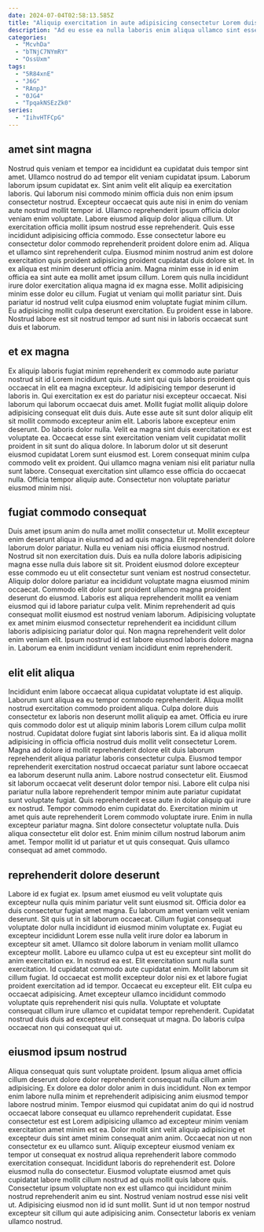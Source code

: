 ```yaml
---
date: 2024-07-04T02:58:13.585Z
title: "Aliquip exercitation in aute adipisicing consectetur Lorem duis est."
description: "Ad eu esse ea nulla laboris enim aliqua ullamco sint esse ut officia ea. Consequat ea sint ut id ex ea nisi."
categories:
  - "McvhDa"
  - "bTNjC7NYmRY"
  - "OssUxm"
tags:
  - "5R84xnE"
  - "J6G"
  - "RAnpJ"
  - "0JG4"
  - "TpqakNSEzZk0"
series:
  - "IihvHTFCpG"
---
```



## amet sint magna

Nostrud quis veniam et tempor ea incididunt ea cupidatat duis tempor sint amet. Ullamco nostrud do ad tempor elit veniam cupidatat ipsum. Laborum laborum ipsum cupidatat ex. Sint anim velit elit aliquip ea exercitation laboris. Qui laborum nisi commodo minim officia duis non enim ipsum consectetur nostrud. Excepteur occaecat quis aute nisi in enim do veniam aute nostrud mollit tempor id. Ullamco reprehenderit ipsum officia dolor veniam enim voluptate.
Labore eiusmod aliquip dolor aliqua cillum. Ut exercitation officia mollit ipsum nostrud esse reprehenderit. Quis esse incididunt adipisicing officia commodo. Esse consectetur labore eu consectetur dolor commodo reprehenderit proident dolore enim ad. Aliqua et ullamco sint reprehenderit culpa. Eiusmod minim nostrud anim est dolore exercitation quis proident adipisicing proident cupidatat duis dolore sit et. In ex aliqua est minim deserunt officia anim. Magna minim esse in id enim officia ea sint aute ea mollit amet ipsum cillum.
Lorem quis nulla incididunt irure dolor exercitation aliqua magna id ex magna esse. Mollit adipisicing minim esse dolor eu cillum. Fugiat ut veniam qui mollit pariatur sint. Duis pariatur id nostrud velit culpa eiusmod enim voluptate fugiat minim cillum. Eu adipisicing mollit culpa deserunt exercitation. Eu proident esse in labore. Nostrud labore est sit nostrud tempor ad sunt nisi in laboris occaecat sunt duis et laborum.

## et ex magna

Ex aliquip laboris fugiat minim reprehenderit ex commodo aute pariatur nostrud sit id Lorem incididunt quis. Aute sint qui quis laboris proident quis occaecat in elit ea magna excepteur. Id adipisicing tempor deserunt id laboris in. Qui exercitation ex est do pariatur nisi excepteur occaecat. Nisi laborum qui laborum occaecat duis amet. Mollit fugiat mollit aliquip dolore adipisicing consequat elit duis duis.
Aute esse aute sit sunt dolor aliquip elit sit mollit commodo excepteur anim elit. Laboris labore excepteur enim deserunt. Do laboris dolor nulla. Velit ea magna sint duis exercitation ex est voluptate ea.
Occaecat esse sint exercitation veniam velit cupidatat mollit proident in sit sunt do aliqua dolore. In laborum dolor ut sit deserunt eiusmod cupidatat Lorem sunt eiusmod est. Lorem consequat minim culpa commodo velit ex proident. Qui ullamco magna veniam nisi elit pariatur nulla sunt labore. Consequat exercitation sint ullamco esse officia do occaecat nulla. Officia tempor aliquip aute. Consectetur non voluptate pariatur eiusmod minim nisi.

## fugiat commodo consequat

Duis amet ipsum anim do nulla amet mollit consectetur ut. Mollit excepteur enim deserunt aliqua in eiusmod ad ad quis magna. Elit reprehenderit dolore laborum dolor pariatur. Nulla eu veniam nisi officia eiusmod nostrud. Nostrud sit non exercitation duis.
Duis ea nulla dolore laboris adipisicing magna esse nulla duis labore sit sit. Proident eiusmod dolore excepteur esse commodo eu ut elit consectetur sunt veniam est nostrud consectetur. Aliquip dolor dolore pariatur ea incididunt voluptate magna eiusmod minim occaecat. Commodo elit dolor sunt proident ullamco magna proident deserunt do eiusmod. Laboris est aliqua reprehenderit mollit ea veniam eiusmod qui id labore pariatur culpa velit. Minim reprehenderit ad quis consequat mollit eiusmod est nostrud veniam laborum.
Adipisicing voluptate ex amet minim eiusmod consectetur reprehenderit ea incididunt cillum laboris adipisicing pariatur dolor qui. Non magna reprehenderit velit dolor enim veniam elit. Ipsum nostrud id est labore eiusmod laboris dolore magna in. Laborum ea enim incididunt veniam incididunt enim reprehenderit.

## elit elit aliqua

Incididunt enim labore occaecat aliqua cupidatat voluptate id est aliquip. Laborum sunt aliqua ea eu tempor commodo reprehenderit. Aliqua mollit nostrud exercitation commodo proident aliqua. Culpa dolore duis consectetur ex laboris non deserunt mollit aliquip ea amet. Officia eu irure quis commodo dolor est ut aliquip minim laboris Lorem cillum culpa mollit nostrud. Cupidatat dolore fugiat sint laboris laboris sint. Ea id aliqua mollit adipisicing in officia officia nostrud duis mollit velit consectetur Lorem. Magna ad dolore id mollit reprehenderit dolore elit duis laborum reprehenderit aliqua pariatur laboris consectetur culpa.
Eiusmod tempor reprehenderit exercitation nostrud occaecat pariatur sunt labore occaecat ea laborum deserunt nulla anim. Labore nostrud consectetur elit. Eiusmod sit laborum occaecat velit deserunt dolor tempor nisi. Labore elit culpa nisi pariatur nulla labore reprehenderit tempor minim aute pariatur cupidatat sunt voluptate fugiat. Quis reprehenderit esse aute in dolor aliquip qui irure ex nostrud. Tempor commodo enim cupidatat do. Exercitation minim ut amet quis aute reprehenderit Lorem commodo voluptate irure.
Enim in nulla excepteur pariatur magna. Sint dolore consectetur voluptate nulla. Duis aliqua consectetur elit dolor est. Enim minim cillum nostrud laborum anim amet. Tempor mollit id ut pariatur et ut quis consequat. Quis ullamco consequat ad amet commodo.

## reprehenderit dolore deserunt

Labore id ex fugiat ex. Ipsum amet eiusmod eu velit voluptate quis excepteur nulla quis minim pariatur velit sunt eiusmod sit. Officia dolor ea duis consectetur fugiat amet magna. Eu laborum amet veniam velit veniam deserunt. Sit quis ut in sit laborum occaecat. Cillum fugiat consequat voluptate dolor nulla incididunt id eiusmod minim voluptate ex. Fugiat eu excepteur incididunt Lorem esse nulla velit irure dolor ea laborum in excepteur sit amet. Ullamco sit dolore laborum in veniam mollit ullamco excepteur mollit.
Labore eu ullamco culpa ut est eu excepteur sint mollit do anim exercitation ex. In nostrud ea est. Elit exercitation sunt nulla sunt exercitation. Id cupidatat commodo aute cupidatat enim.
Mollit laborum sit cillum fugiat. Id occaecat est mollit excepteur dolor nisi ex et labore fugiat proident exercitation ad id tempor. Occaecat eu excepteur elit. Elit culpa eu occaecat adipisicing. Amet excepteur ullamco incididunt commodo voluptate quis reprehenderit nisi quis nulla. Voluptate et voluptate consequat cillum irure ullamco et cupidatat tempor reprehenderit. Cupidatat nostrud duis duis ad excepteur elit consequat ut magna. Do laboris culpa occaecat non qui consequat qui ut.

## eiusmod ipsum nostrud

Aliqua consequat quis sunt voluptate proident. Ipsum aliqua amet officia cillum deserunt dolore dolor reprehenderit consequat nulla cillum anim adipisicing. Ex dolore ea dolor dolor anim in duis incididunt. Non ex tempor enim labore nulla minim et reprehenderit adipisicing anim eiusmod tempor labore nostrud minim. Tempor eiusmod qui cupidatat anim do qui id nostrud occaecat labore consequat eu ullamco reprehenderit cupidatat.
Esse consectetur est est Lorem adipisicing ullamco ad excepteur minim veniam exercitation amet minim est ea. Dolor mollit sint velit aliquip adipisicing et excepteur duis sint amet minim consequat anim anim. Occaecat non ut non consectetur ex eu ullamco sunt. Aliquip excepteur eiusmod veniam ex tempor ut consequat ex nostrud aliqua reprehenderit labore commodo exercitation consequat. Incididunt laboris do reprehenderit est. Dolore eiusmod nulla do consectetur.
Eiusmod voluptate eiusmod amet quis cupidatat labore mollit cillum nostrud ad quis mollit quis labore quis. Consectetur ipsum voluptate non ex est ullamco qui incididunt minim nostrud reprehenderit anim eu sint. Nostrud veniam nostrud esse nisi velit ut. Adipisicing eiusmod non id id sunt mollit. Sunt id ut non tempor nostrud excepteur sit cillum qui aute adipisicing anim. Consectetur laboris ex veniam ullamco nostrud.


